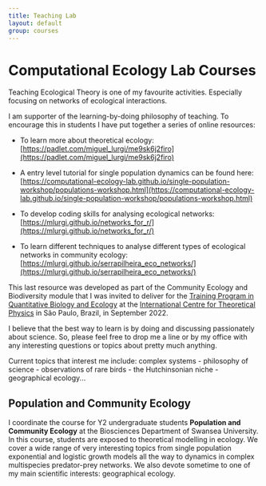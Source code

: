 ```yaml
---
title: Teaching Lab
layout: default
group: courses
---
```


# Computational Ecology Lab Courses

Teaching Ecological Theory is one of my favourite activities. Especially focusing on networks of ecological interactions.

I am supporter of the learning-by-doing philosophy of teaching. To encourage this in students I have put together a series of online resources:

- To learn more about theoretical ecology: [https://padlet.com/miguel_lurgi/me9sk6j2firo](https://padlet.com/miguel_lurgi/me9sk6j2firo)


- A entry level tutorial for single population dynamics can be found here: [https://computational-ecology-lab.github.io/single-population-workshop/populations-workshop.html](https://computational-ecology-lab.github.io/single-population-workshop/populations-workshop.html)


- To develop coding skills for analysing ecological networks: [https://mlurgi.github.io/networks_for_r/](https://mlurgi.github.io/networks_for_r/)


- To learn different techniques to analyse different types of ecological networks in community ecology: [https://mlurgi.github.io/serrapilheira_eco_networks/](https://mlurgi.github.io/serrapilheira_eco_networks/)


This last resource was developed as part of the Community Ecology and Biodiversity module that I was invited to deliver for the [Training Program in Quantitative Biology and Ecology](https://www.ictp-saifr.org/qbioprogram/) at the [International Centre for Theoretical Physics](https://www.ictp-saifr.org/) in São Paulo, Brazil, in September 2022.

I believe that the best way to learn is by doing and discussing passionately about science. So, please feel free to drop me a line or by my office with any interesting questions or topics about pretty much anything.

Current topics that interest me include: complex systems - philosophy of science - observations of rare birds - the Hutchinsonian niche - geographical ecology...

## Population and Community Ecology

I coordinate the course for Y2 undergraduate students **Population and Community Ecology** at the Biosciences Department of Swansea University. 
In this course, students are exposed to theoretical modelling in ecology. 
We cover a wide range of very interesting topics from single population exponential and logistic growth models all the way to dynamics in complex multispecies predator-prey networks.
We also devote sometime to one of my main scientific interests: geographical ecology.
